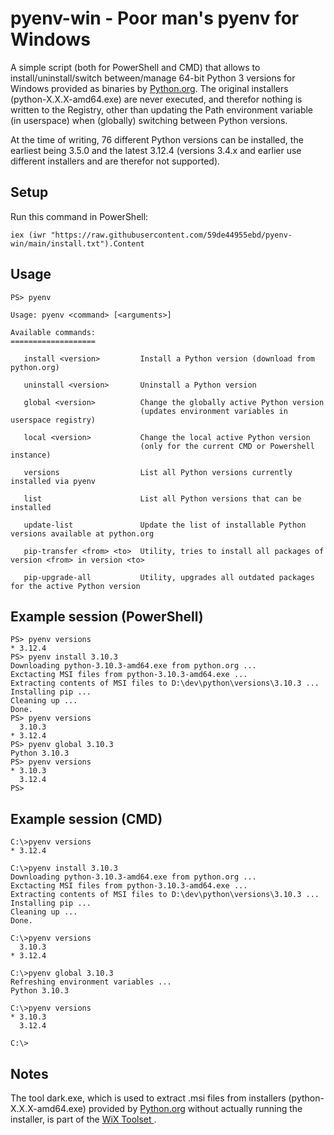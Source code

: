 # pyenv-win - Poor man's pyenv for Windows
A simple script (both for PowerShell and CMD) that allows to install/uninstall/switch between/manage 64-bit Python 3 versions for Windows provided as binaries by [Python.org](https://www.python.org/downloads/windows/). 
The original installers (python-X.X.X-amd64.exe) are never executed, and therefor nothing is written to the Registry, other than updating the Path environment variable (in userspace) when (globally) switching between Python versions.

At the time of writing, 76 different Python versions can be installed, the earliest being 3.5.0 and the latest 3.12.4 (versions 3.4.x and earlier use different installers and are therefor not supported).

## Setup
Run this command in PowerShell:
```
iex (iwr "https://raw.githubusercontent.com/59de44955ebd/pyenv-win/main/install.txt").Content
```

## Usage
```
PS> pyenv

Usage: pyenv <command> [<arguments>]

Available commands:
===================

   install <version>         Install a Python version (download from python.org)

   uninstall <version>       Uninstall a Python version

   global <version>          Change the globally active Python version
                             (updates environment variables in userspace registry)

   local <version>           Change the local active Python version
                             (only for the current CMD or Powershell instance)

   versions                  List all Python versions currently installed via pyenv

   list                      List all Python versions that can be installed

   update-list               Update the list of installable Python versions available at python.org

   pip-transfer <from> <to>  Utility, tries to install all packages of version <from> in version <to>

   pip-upgrade-all           Utility, upgrades all outdated packages for the active Python version
```

## Example session (PowerShell)
```
PS> pyenv versions
* 3.12.4
PS> pyenv install 3.10.3
Downloading python-3.10.3-amd64.exe from python.org ...
Exctacting MSI files from python-3.10.3-amd64.exe ...
Extracting contents of MSI files to D:\dev\python\versions\3.10.3 ...
Installing pip ...
Cleaning up ...
Done.
PS> pyenv versions
  3.10.3
* 3.12.4
PS> pyenv global 3.10.3
Python 3.10.3
PS> pyenv versions
* 3.10.3
  3.12.4
PS>
```

## Example session (CMD)
```
C:\>pyenv versions
* 3.12.4

C:\>pyenv install 3.10.3
Downloading python-3.10.3-amd64.exe from python.org ...
Exctacting MSI files from python-3.10.3-amd64.exe ...
Extracting contents of MSI files to D:\dev\python\versions\3.10.3 ...
Installing pip ...
Cleaning up ...
Done.

C:\>pyenv versions
  3.10.3
* 3.12.4

C:\>pyenv global 3.10.3
Refreshing environment variables ...
Python 3.10.3

C:\>pyenv versions
* 3.10.3
  3.12.4

C:\>
```

## Notes
The tool dark.exe, which is used to extract .msi files from installers (python-X.X.X-amd64.exe) provided by [Python.org](https://www.python.org/downloads/windows/) without actually running the installer, is part of the [WiX Toolset ](https://github.com/wixtoolset/).
